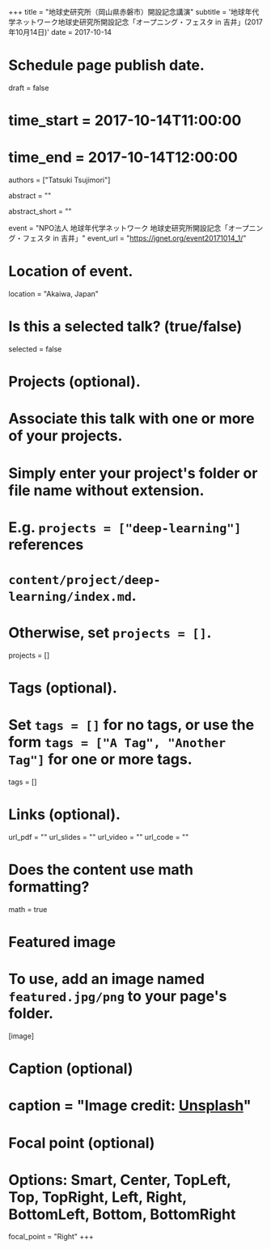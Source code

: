 +++
title = "地球史研究所（岡山県赤磐市）開設記念講演"
subtitle = '地球年代学ネットワーク地球史研究所開設記念「オープニング・フェスタ in 吉井」(2017年10月14日)'
date = 2017-10-14  

# Schedule page publish date.
draft = false

# time_start = 2017-10-14T11:00:00
# time_end = 2017-10-14T12:00:00

authors = ["Tatsuki Tsujimori"]

abstract = ""

abstract_short = ""

event = "NPO法人 地球年代学ネットワーク 地球史研究所開設記念「オープニング・フェスタ in 吉井」"
event_url = "https://jgnet.org/event20171014_1/"

# Location of event.
location = "Akaiwa, Japan"

# Is this a selected talk? (true/false)
selected = false

# Projects (optional).
#   Associate this talk with one or more of your projects.
#   Simply enter your project's folder or file name without extension.
#   E.g. `projects = ["deep-learning"]` references 
#   `content/project/deep-learning/index.md`.
#   Otherwise, set `projects = []`.
projects = []

# Tags (optional).
#   Set `tags = []` for no tags, or use the form `tags = ["A Tag", "Another Tag"]` for one or more tags.
tags = []

# Links (optional).
url_pdf = ""
url_slides = ""
url_video = ""
url_code = ""

# Does the content use math formatting?
math = true

# Featured image
# To use, add an image named `featured.jpg/png` to your page's folder. 
[image]
  # Caption (optional)
#  caption = "Image credit: [**Unsplash**](https://unsplash.com/photos/bzdhc5b3Bxs)"

  # Focal point (optional)
  # Options: Smart, Center, TopLeft, Top, TopRight, Left, Right, BottomLeft, Bottom, BottomRight
  focal_point = "Right"
+++

